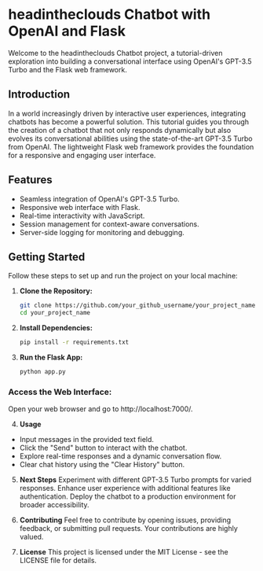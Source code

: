# headintheclouds Chatbot with OpenAI and Flask

Welcome to the headintheclouds Chatbot project, a tutorial-driven exploration into building a conversational interface using OpenAI's GPT-3.5 Turbo and the Flask web framework.

## Introduction

In a world increasingly driven by interactive user experiences, integrating chatbots has become a powerful solution. This tutorial guides you through the creation of a chatbot that not only responds dynamically but also evolves its conversational abilities using the state-of-the-art GPT-3.5 Turbo from OpenAI. The lightweight Flask web framework provides the foundation for a responsive and engaging user interface.

## Features

- Seamless integration of OpenAI's GPT-3.5 Turbo.
- Responsive web interface with Flask.
- Real-time interactivity with JavaScript.
- Session management for context-aware conversations.
- Server-side logging for monitoring and debugging.

## Getting Started

Follow these steps to set up and run the project on your local machine:

1. **Clone the Repository:**
   ```bash
   git clone https://github.com/your_github_username/your_project_name.git
   cd your_project_name

2. **Install Dependencies:**
    ```bash
    pip install -r requirements.txt

3. **Run the Flask App:**
    ```bash
    python app.py


### Access the Web Interface:
Open your web browser and go to http://localhost:7000/.

4. **Usage**
- Input messages in the provided text field.
- Click the "Send" button to interact with the chatbot.
- Explore real-time responses and a dynamic conversation flow.
- Clear chat history using the "Clear History" button.

5. **Next Steps**
Experiment with different GPT-3.5 Turbo prompts for varied responses. Enhance user experience with additional features like authentication.
Deploy the chatbot to a production environment for broader accessibility.

6. **Contributing**
Feel free to contribute by opening issues, providing feedback, or submitting pull requests. Your contributions are highly valued.

7. **License**
This project is licensed under the MIT License - see the LICENSE file for details.